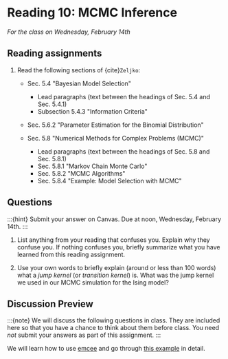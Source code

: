 # Reading 10: MCMC Inference

*For the class on Wednesday, February 14th*

## Reading assignments

1. Read the following sections of {cite}`Zeljko`:

   - Sec. 5.4 "Bayesian Model Selection"
      - Lead paragraphs (text between the headings of Sec. 5.4 and Sec. 5.4.1)
      - Subsection 5.4.3 "Information Criteria"

   - Sec. 5.6.2 "Parameter Estimation for the Binomial Distribution"

   - Sec. 5.8 "Numerical Methods for Complex Problems (MCMC)"
      - Lead paragraphs (text between the headings of Sec. 5.8 and Sec. 5.8.1)
      - Sec. 5.8.1 "Markov Chain Monte Carlo"
      - Sec. 5.8.2 "MCMC Algorithms"
      - Sec. 5.8.4 "Example: Model Selection with MCMC"


## Questions

:::{hint}
Submit your answer on Canvas. Due at noon, Wednesday, February 14th.
:::

1. List anything from your reading that confuses you. Explain why they confuse you.
   If nothing confuses you, briefly summarize what you have learned from this reading assignment.

2. Use your own words to briefly explain (around or less than 100 words) what a *jump kernel* (or *transition kernel*) is.
   What was the jump kernel we used in our MCMC simulation for the Ising model?


## Discussion Preview

:::{note}
We will discuss the following questions in class. They are included here so that you have a chance to think about them before class.
You need _not_ submit your answers as part of this assignment.
:::

We will learn how to use [emcee](https://emcee.readthedocs.io/) and go through [this example](https://emcee.readthedocs.io/en/stable/tutorials/line/) in detail.

